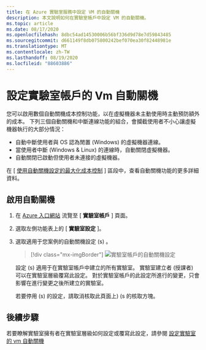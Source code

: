 ```yaml
---
title: 在 Azure 實驗室服務中設定 VM 的自動關機
description: 本文說明如何在實驗室帳戶中設定 VM 的自動關機。
ms.topic: article
ms.date: 08/17/2020
ms.openlocfilehash: 8dbc54ad14530006b56bf336d9d78e7d59843485
ms.sourcegitcommit: d661149f8db075800242bef070ea30f82448981e
ms.translationtype: MT
ms.contentlocale: zh-TW
ms.lasthandoff: 08/19/2020
ms.locfileid: "88603886"
---
```

# <a name="configure-automatic-shutdown-of-vms-for-a-lab-account"></a>設定實驗室帳戶的 Vm 自動關機

您可以啟用數個自動關機成本控制功能，以在虛擬機器未主動使用時主動預防額外的成本。 下列三個自動關機和中斷連線功能的組合，會攔截使用者不小心讓虛擬機器執行的大部分情況：
 
- 自動中斷使用者與 OS 認為閒置 (Windows) 的虛擬機器連線。
- 當使用者中斷 (Windows & Linux) 的連線時，自動關閉虛擬機器。
- 自動關閉已啟動但使用者未連接的虛擬機器。

在 [ [使用自動關機設定的最大化成本控制](cost-management-guide.md#maximize-cost-control-with-auto-shutdown-settings) ] 區段中，查看自動關機功能的更多詳細資料。

## <a name="enable-automatic-shutdown"></a>啟用自動關機

1. 在 [Azure 入口網站](https://portal.azure.com/) 流覽至 [ **實驗室帳戶** ] 頁面。
1. 選取左側功能表上的 [ **實驗室設定** ]。
1. 選取適用于您案例的自動關機設定 (s) 。  

    > [!div class="mx-imgBorder"]
    > ![實驗室帳戶的自動關機設定](./media/how-to-configure-lab-accounts/automatic-shutdown-vm-disconnect.png)
    
    設定 (s) 適用于在實驗室帳戶中建立的所有實驗室。 實驗室建立者 (授課者) 可以在實驗室層級覆寫此設定。 對於實驗室帳戶的此設定所進行的變更，只會影響在進行變更之後所建立的實驗室。

    若要停用 (s) 的設定，請取消核取此頁面上)  (s 的核取方塊。 

## <a name="next-steps"></a>後續步驟

若要瞭解實驗室擁有者在實驗室層級如何設定或覆寫此設定，請參閱 [設定實驗室的 vm 自動關機](how-to-enable-shutdown-disconnect.md)
